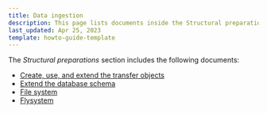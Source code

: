 ```yaml
---
title: Data ingestion
description: This page lists documents inside the Structural preparations section
last_updated: Apr 25, 2023
template: howto-guide-template
---
```


The *Structural preparations* section includes the following documents:
* [Create, use, and extend the transfer objects](/docs/scos/dev/back-end-development/data-manipulation/data-ingestion/structural-preparations/create-use-and-extend-the-transfer-objects.html)
* [Extend the database schema](/docs/scos/dev/back-end-development/data-manipulation/data-ingestion/structural-preparations/extend-the-database-schema.html)
* [File system](/docs/scos/dev/back-end-development/data-manipulation/data-ingestion/structural-preparations/file-system.html)
* [Flysystem](/docs/scos/dev/back-end-development/data-manipulation/data-ingestion/structural-preparations/flysystem.html)